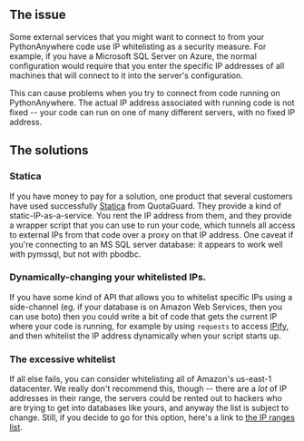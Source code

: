 
<!--
.. title: Static IPs for external whitelists
.. slug: StaticIPForExternalWhitelists
.. date: 2017-09-08 18:44 UTC+01:00
.. tags:
.. category:
.. link:
.. description:
.. type: text
-->

## The issue

Some external services that you might want to connect to from your
PythonAnywhere code use IP whitelisting as a security measure.  For example,
if you have a Microsoft SQL Server on Azure, the normal configuration would
require that you enter the specific IP addresses of all machines that will
connect to it into the server's configuration.

This can cause problems when you try to connect from code running on
PythonAnywhere.  The actual IP address associated with running code is not fixed
-- your code can run on one of many different servers, with no fixed IP address.

## The solutions

### Statica

If you have money to pay for a solution, one product that several customers
have used successfully [Statica](https://www.quotaguard.com/static-ip/) from
QuotaGuard.  They provide a kind of static-IP-as-a-service.  You rent the IP
address from them, and they provide a wrapper script that you can use to run
your code, which tunnels all access to external IPs from that code over a proxy
on that IP address.  One caveat if you're connecting to an MS SQL server
database: it appears to work well with pymssql, but not with pbodbc.

### Dynamically-changing your whitelisted IPs.

If you have some kind of API that allows you to whitelist specific IPs using a
side-channel (eg. if your database is on Amazon Web Services, then you can
use boto) then you could write a bit of code that gets the current IP where your
code is running, for example by using `requests` to access
[IPify](https://www.ipify.org/), and then whitelist the IP address dynamically
when your script starts up.


### The excessive whitelist

If all else fails, you can consider whitelisting all of Amazon's us-east-1
datacenter.   We really don't recommend this, though -- there are a *lot* of IP
addresses in their range, the servers could be rented out to hackers who are
trying to get into databases like yours, and anyway the list is subject to
change.   Still, if you decide to go for this option, here's a link to
[the IP ranges list](http://docs.aws.amazon.com/general/latest/gr/aws-ip-ranges.html).
